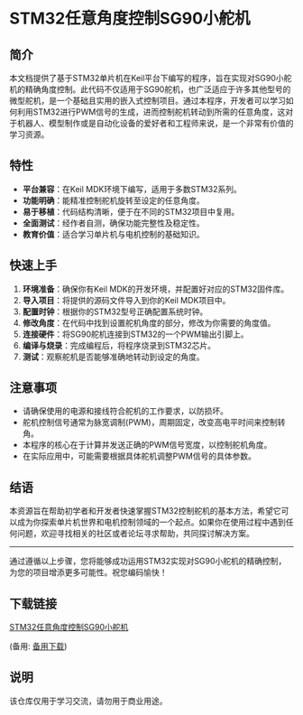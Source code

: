 # STM32任意角度控制SG90小舵机

## 简介

本文档提供了基于STM32单片机在Keil平台下编写的程序，旨在实现对SG90小舵机的精确角度控制。此代码不仅适用于SG90舵机，也广泛适应于许多其他型号的微型舵机，是一个基础且实用的嵌入式控制项目。通过本程序，开发者可以学习如何利用STM32进行PWM信号的生成，进而控制舵机转动到所需的任意角度，这对于机器人、模型制作或是自动化设备的爱好者和工程师来说，是一个非常有价值的学习资源。

## 特性

- **平台兼容**：在Keil MDK环境下编写，适用于多数STM32系列。
- **功能明确**：能精准控制舵机旋转至设定的任意角度。
- **易于移植**：代码结构清晰，便于在不同的STM32项目中复用。
- **全面测试**：经作者自测，确保功能完整性及稳定性。
- **教育价值**：适合学习单片机与电机控制的基础知识。

## 快速上手

1. **环境准备**：确保你有Keil MDK的开发环境，并配置好对应的STM32固件库。
2. **导入项目**：将提供的源码文件导入到你的Keil MDK项目中。
3. **配置时钟**：根据你的STM32型号正确配置系统时钟。
4. **修改角度**：在代码中找到设置舵机角度的部分，修改为你需要的角度值。
5. **连接硬件**：将SG90舵机连接到STM32的一个PWM输出引脚上。
6. **编译与烧录**：完成编程后，将程序烧录到STM32芯片。
7. **测试**：观察舵机是否能够准确地转动到设定的角度。

## 注意事项

- 请确保使用的电源和接线符合舵机的工作要求，以防损坏。
- 舵机控制信号通常为脉宽调制(PWM)，周期固定，改变高电平时间来控制转角。
- 本程序的核心在于计算并发送正确的PWM信号宽度，以控制舵机角度。
- 在实际应用中，可能需要根据具体舵机调整PWM信号的具体参数。

## 结语

本资源旨在帮助初学者和开发者快速掌握STM32控制舵机的基本方法，希望它可以成为你探索单片机世界和电机控制领域的一个起点。如果你在使用过程中遇到任何问题，欢迎寻找相关的社区或者论坛寻求帮助，共同探讨解决方案。

---

通过遵循以上步骤，您将能够成功运用STM32实现对SG90小舵机的精确控制，为您的项目增添更多可能性。祝您编码愉快！

## 下载链接
[STM32任意角度控制SG90小舵机](https://pan.quark.cn/s/0248c349c51f) 

(备用: [备用下载](https://pan.baidu.com/s/1HwCXbrkJYoLHwc_tdhcCog?pwd=1234))

## 说明

该仓库仅用于学习交流，请勿用于商业用途。

